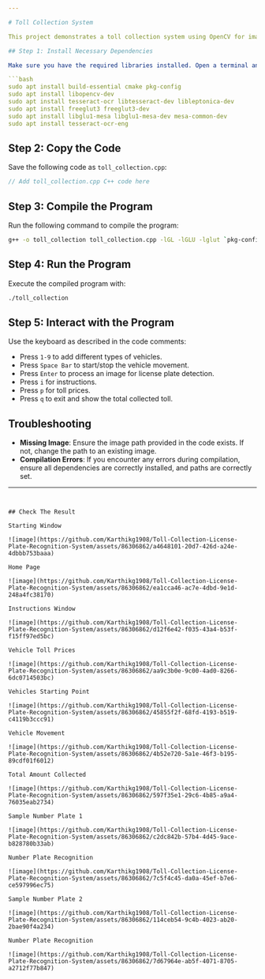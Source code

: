 ```yaml
---

# Toll Collection System

This project demonstrates a toll collection system using OpenCV for image processing, Tesseract for OCR, and FreeGLUT for OpenGL rendering.

## Step 1: Install Necessary Dependencies

Make sure you have the required libraries installed. Open a terminal and run the following commands:

```bash
sudo apt install build-essential cmake pkg-config
sudo apt install libopencv-dev
sudo apt install tesseract-ocr libtesseract-dev libleptonica-dev
sudo apt install freeglut3 freeglut3-dev
sudo apt install libglu1-mesa libglu1-mesa-dev mesa-common-dev
sudo apt install tesseract-ocr-eng
```

## Step 2: Copy the Code

Save the following code as `toll_collection.cpp`:

```cpp
// Add toll_collection.cpp C++ code here
```

## Step 3: Compile the Program

Run the following command to compile the program:

```bash
g++ -o toll_collection toll_collection.cpp -lGL -lGLU -lglut `pkg-config --cflags --libs opencv4` -ltesseract -llept
```

## Step 4: Run the Program

Execute the compiled program with:

```bash
./toll_collection
```

## Step 5: Interact with the Program

Use the keyboard as described in the code comments:

- Press `1-9` to add different types of vehicles.
- Press `Space Bar` to start/stop the vehicle movement.
- Press `Enter` to process an image for license plate detection.
- Press `i` for instructions.
- Press `p` for toll prices.
- Press `q` to exit and show the total collected toll.

## Troubleshooting

- **Missing Image**: Ensure the image path provided in the code exists. If not, change the path to an existing image.
- **Compilation Errors**: If you encounter any errors during compilation, ensure all dependencies are correctly installed, and paths are correctly set.

---
```


## Check The Result

Starting Window

![image](https://github.com/Karthikg1908/Toll-Collection-License-Plate-Recognition-System/assets/86306862/a4648101-20d7-426d-a24e-4dbbb753baaa)

Home Page

![image](https://github.com/Karthikg1908/Toll-Collection-License-Plate-Recognition-System/assets/86306862/ea1cca46-ac7e-4dbd-9e1d-248a4fc38170)

Instructions Window

![image](https://github.com/Karthikg1908/Toll-Collection-License-Plate-Recognition-System/assets/86306862/d12f6e42-f035-43a4-b53f-f15ff97ed5bc)

Vehicle Toll Prices

![image](https://github.com/Karthikg1908/Toll-Collection-License-Plate-Recognition-System/assets/86306862/aa9c3b0e-9c00-4ad0-8266-6dc0714503bc)

Vehicles Starting Point

![image](https://github.com/Karthikg1908/Toll-Collection-License-Plate-Recognition-System/assets/86306862/45855f2f-68fd-4193-b519-c4119b3ccc91)

Vehicle Movement 

![image](https://github.com/Karthikg1908/Toll-Collection-License-Plate-Recognition-System/assets/86306862/4b52e720-5a1e-46f3-b195-89cdf01f6012)

Total Amount Collected

![image](https://github.com/Karthikg1908/Toll-Collection-License-Plate-Recognition-System/assets/86306862/597f35e1-29c6-4b85-a9a4-76035eab2734)

Sample Number Plate 1

![image](https://github.com/Karthikg1908/Toll-Collection-License-Plate-Recognition-System/assets/86306862/c2dc842b-57b4-4d45-9ace-b828780b33ab)

Number Plate Recognition

![image](https://github.com/Karthikg1908/Toll-Collection-License-Plate-Recognition-System/assets/86306862/7c5f4c45-da0a-45ef-b7e6-ce597996ec75)

Sample Number Plate 2

![image](https://github.com/Karthikg1908/Toll-Collection-License-Plate-Recognition-System/assets/86306862/114ceb54-9c4b-4023-ab20-2bae90f4a234)

Number Plate Recognition

![image](https://github.com/Karthikg1908/Toll-Collection-License-Plate-Recognition-System/assets/86306862/7d67964e-ab5f-4071-8705-a2712f77b847)
